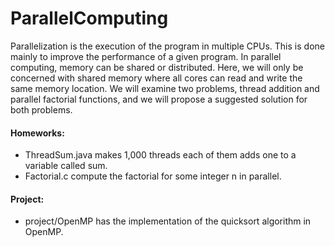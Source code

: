 
# ParallelComputing
Parallelization is the execution of the program in multiple CPUs. This is done mainly to improve the performance of a given program. In parallel computing, memory can be shared or distributed. Here, we will only be concerned with shared memory where all cores can read and write the same memory location. We will examine two problems, thread addition and parallel factorial functions, and we will propose a suggested solution for both problems.</br>
#### Homeworks:
- ThreadSum.java makes 1,000 threads each of them adds one to a variable called sum.
- Factorial.c compute the factorial for some integer n in parallel.
#### Project:
- project/OpenMP has the implementation of the quicksort algorithm in OpenMP.
